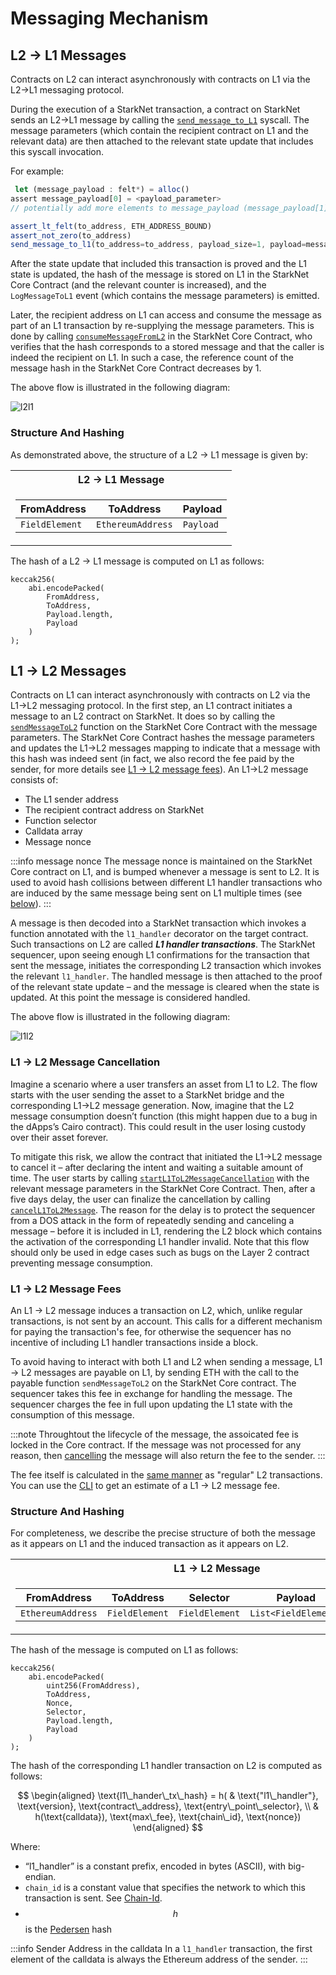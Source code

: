 # Messaging Mechanism

## L2 → L1 Messages

Contracts on L2 can interact asynchronously with contracts on L1 via the L2→L1 messaging protocol.

During the execution of a StarkNet transaction, a contract on StarkNet sends an L2→L1 message by calling the [`send_message_to_L1`](https://github.com/starkware-libs/cairo-lang/blob/4e233516f52477ad158bc81a86ec2760471c1b65/src/starkware/starknet/common/messages.cairo#L4) syscall. The message parameters (which contain the recipient contract on L1 and the relevant data) are then attached to the relevant state update that includes this syscall invocation.

For example:

```js
 let (message_payload : felt*) = alloc()
assert message_payload[0] = <payload_parameter>
// potentially add more elements to message_payload (message_payload[1], message_payload[2],  etc.)

assert_lt_felt(to_address, ETH_ADDRESS_BOUND)
assert_not_zero(to_address)
send_message_to_l1(to_address=to_address, payload_size=1, payload=message_payload)
```

After the state update that included this transaction is proved and the L1 state is updated, the hash of the message is stored on L1 in the StarkNet Core Contract (and the relevant counter is increased), and the `LogMessageToL1` event (which contains the message parameters) is emitted.

Later, the recipient address on L1 can access and consume the message as part of an L1 transaction by re-supplying the message parameters. This is done by calling [`consumeMessageFromL2`](https://github.com/starkware-libs/cairo-lang/blob/4e233516f52477ad158bc81a86ec2760471c1b65/src/starkware/starknet/eth/StarknetMessaging.sol#L119) in the StarkNet Core Contract, who verifies that the hash corresponds to a stored message and that the caller is indeed the recipient on L1. In such a case, the reference count of the message hash in the StarkNet Core Contract decreases by 1.

The above flow is illustrated in the following diagram:

![l2l1](../../static/img/l2l1.png)

### Structure And Hashing

As demonstrated above, the structure of a L2 → L1 message is given by:

<table>
<tr><th> L2 → L1 Message </th></tr>
<tr><td>

| FromAddress    | ToAddress         | Payload   |
| -------------- | ----------------- | --------- |
| `FieldElement` | `EthereumAddress` | `Payload` |

</td></tr> </table>

The hash of a L2 → L1 message is computed on L1 as follows:

```
keccak256(
    abi.encodePacked(
        FromAddress,
        ToAddress,
        Payload.length,
        Payload
    )
);
```

## L1 → L2 Messages

Contracts on L1 can interact asynchronously with contracts on L2 via the L1→L2 messaging protocol. In the first step, an L1 contract initiates a message to an L2 contract on StarkNet. It does so by calling the [`sendMessageToL2`](https://github.com/starkware-libs/cairo-lang/blob/4e233516f52477ad158bc81a86ec2760471c1b65/src/starkware/starknet/eth/StarknetMessaging.sol#L100) function on the StarkNet Core Contract with the message parameters. The StarkNet Core Contract hashes the message parameters and updates the L1→L2 messages mapping to indicate that a message with this hash was indeed sent (in fact, we also record the fee paid by the sender, for more details see [L1 → L2 message fees](./messaging-mechanism.md#l1--l2-message-fees)). An L1→L2 message consists of:

- The L1 sender address
- The recipient contract address on StarkNet
- Function selector
- Calldata array
- Message nonce

:::info message nonce
The message nonce is maintained on the StarkNet Core contract on L1, and is bumped whenever a message is
sent to L2. It is used to avoid hash collisions between different L1 handler transactions who are induced by the same message being sent on L1 multiple times (see [below](./messaging-mechanism.md#structure-and-hashing-1)).
:::

A message is then decoded into a StarkNet transaction which invokes a function annotated with the `l1_handler` decorator on the target contract. Such transactions on L2 are called **_L1 handler transactions_**.
The StarkNet sequencer, upon seeing enough L1 confirmations for the transaction that sent the message, initiates the corresponding L2 transaction which invokes the relevant `l1_handler`. The handled message is then attached to the proof of the relevant state update – and the message is cleared when the state is updated. At this point the message is considered handled.

The above flow is illustrated in the following diagram:

![l1l2](../../static/img/l1l2.png)

### L1 → L2 Message Cancellation

Imagine a scenario where a user transfers an asset from L1 to L2. The flow starts with the user sending the asset to a StarkNet bridge and the corresponding L1→L2 message generation. Now, imagine that the L2 message consumption doesn’t function (this might happen due to a bug in the dApps’s Cairo contract). This could result in the user losing custody over their asset forever.

To mitigate this risk, we allow the contract that initiated the L1→L2 message to cancel it – after declaring the intent and waiting a suitable amount of time. The user starts by calling [`startL1ToL2MessageCancellation`](https://github.com/starkware-libs/cairo-lang/blob/4e233516f52477ad158bc81a86ec2760471c1b65/src/starkware/starknet/eth/StarknetMessaging.sol#L134) with the relevant message parameters in the StarkNet Core Contract. Then, after a five days delay, the user can finalize the cancellation by calling [`cancelL1ToL2Message`](https://github.com/starkware-libs/cairo-lang/blob/4e233516f52477ad158bc81a86ec2760471c1b65/src/starkware/starknet/eth/StarknetMessaging.sol#L147). The reason for the delay is to protect the sequencer from a DOS attack in the form of repeatedly sending and canceling a message – before it is included in L1, rendering the L2 block which contains the activation of the corresponding L1 handler invalid. Note that this flow should only be used in edge cases such as bugs on the Layer 2 contract preventing message consumption.

### L1 → L2 Message Fees

An L1 → L2 message induces a transaction on L2, which, unlike regular transactions, is not sent by an account. This calls for a different mechanism for paying the transaction's fee, for otherwise the sequencer has no incentive of including L1 handler transactions inside a block.

To avoid having to interact with both L1 and L2 when sending a message, L1 → L2 messages are payable on L1, by sending ETH with the call to the payable function `sendMessageToL2` on the StarkNet Core contract. The sequencer takes this fee in exchange for handling the message. The sequencer charges the fee in full upon updating the L1 state with the consumption of this message.

:::note
Throughtout the lifecycle of the message, the assoicated fee is locked in the Core contract. If the message was not processed for any reason, then [cancelling](./messaging-mechanism#l1--l2-message-cancellation) the message will
also return the fee to the sender.
:::

The fee itself is calculated in the [same manner](../Fees/fee-mechanism.md#overall-fee) as "regular" L2 transactions. You can use the [CLI](../CLI/commands#starknet-estimate_message_fee) to get an estimate of a L1 → L2 message fee.

### Structure And Hashing

For completeness, we describe the precise structure of both the message as it appears on L1 and the induced transaction as it appears on L2.

<table>
<tr><th> L1 → L2 Message </th><th> L1 Handler Transaction</th></tr>
<tr><td>

| FromAddress       | ToAddress      | Selector       | Payload              | Nonce          |
| ----------------- | -------------- | -------------- | -------------------- | -------------- |
| `EthereumAddress` | `FieldElement` | `FieldElement` | `List<FieldElement>` | `FieldElement` |

</td><td>

| Version        | ContractAddress | Selector             | Calldata       | Nonce          |
| -------------- | --------------- | -------------------- | -------------- | -------------- |
| `FieldElement` | `FieldElement`  | `List<FieldElement>` | `FieldElement` | `FieldElement` |

</td></tr> </table>

The hash of the message is computed on L1 as follows:

```
keccak256(
    abi.encodePacked(
        uint256(FromAddress),
        ToAddress,
        Nonce,
        Selector,
        Payload.length,
        Payload
    )
);
```

The hash of the corresponding L1 handler transaction on L2 is computed as follows:

$$
\begin{aligned}
\text{l1\_hander\_tx\_hash} = h( & \text{"l1\_handler"}, \text{version}, \text{contract\_address}, \text{entry\_point\_selector}, \\ & h(\text{calldata}), \text{max\_fee}, \text{chain\_id}, \text{nonce})
\end{aligned}
$$

Where:

- “l1_handler” is a constant prefix, encoded in bytes (ASCII), with big-endian.
- `chain_id` is a constant value that specifies the network to which this transaction is sent. See [Chain-Id](../Blocks/transactions.md#chain-id).
- $$h$$ is the [Pedersen](../Hashing/hash-functions.md#pedersen-hash) hash

:::info Sender Address in the calldata
In a `l1_handler` transaction, the first element of the calldata is always the Ethereum address of the sender.
:::
